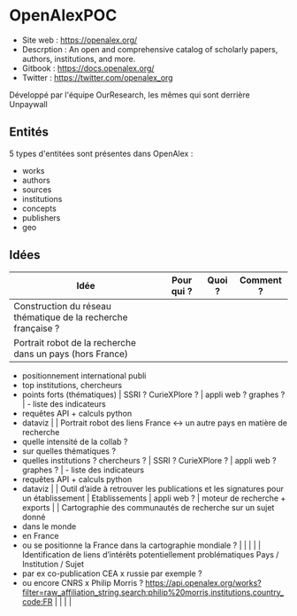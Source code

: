 # OpenAlexPOC

* Site web : https://openalex.org/
* Descrption : An open and comprehensive catalog of scholarly papers, authors, institutions, and more.
* Gitbook : https://docs.openalex.org/
* Twitter : https://twitter.com/openalex_org

Développé par l'équipe OurResearch, les mêmes qui sont derrière Unpaywall


## Entités

5 types d'entitées sont présentes dans OpenAlex :
* works
* authors
* sources
* institutions
* concepts
* publishers
* geo


## Idées

| Idée | Pour qui ? | Quoi ? | Comment ? |
| --- | --- | --- | --- |
| Construction du réseau thématique de la recherche française ? |  |  |  |
| Portrait robot de la recherche dans un pays (hors France)
 - positionnement international publi
- top institutions, chercheurs
- points forts (thématiques) | SSRI ?
CurieXPlore ? | appli web ?
graphes ? | - liste des indicateurs
- requêtes API + calculs python
- dataviz |
| Portrait robot des liens France ↔ un autre pays en matière de recherche
- quelle intensité de la collab ?
- sur quelles thématiques ?
- quelles institutions ? chercheurs ? | SSRI ?
CurieXPlore ? | appli web ?
graphes ? | - liste des indicateurs
- requêtes API + calculs python
- dataviz |
| Outil d’aide à retrouver les publications et les signatures pour un établissement | Etablissements | appli web ? | moteur de recherche + exports |
| Cartographie des communautés de recherche sur un sujet donné
 - dans le monde
 - en France
 - ou se positionne la France dans la cartographie mondiale ? |  |  |  |
| Identification de liens d’intérêts potentiellement problématiques 
Pays / Institution / Sujet
 - par ex co-publication CEA x russie par exemple ?
 - ou encore CNRS x Philip Morris ?
https://api.openalex.org/works?filter=raw_affiliation_string.search:philip%20morris,institutions.country_code:FR |  |  |  |

